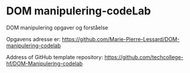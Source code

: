 # DOM manipulering-codeLab
DOM manipulering opgaver og forståelse

Opgavens adresse er:
https://github.com/Marie-Pierre-Lessard/DOM-manipulering-codelab

Address of GitHub template repository: 
https://github.com/techcollege-hf/DOM-Manipulering-codelab
